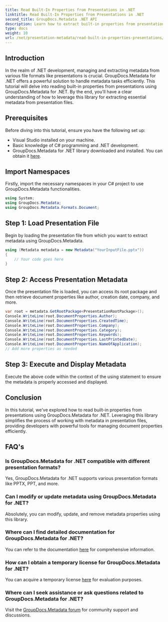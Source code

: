 ```yaml
---
title: Read Built-In Properties from Presentations in .NET
linktitle: Read Built-In Properties from Presentations in .NET
second_title: GroupDocs.Metadata .NET API
description: Learn how to extract built-in properties from presentations using GroupDocs.Metadata for .NET in this comprehensive tutorial.
type: docs
weight: 10
url: /net/presentation-metadata/read-built-in-properties-presentations/
---
```

## Introduction
In the realm of .NET development, managing and extracting metadata from various file formats like presentations is crucial. GroupDocs.Metadata for .NET offers a powerful solution to handle metadata tasks efficiently. This tutorial will delve into reading built-in properties from presentations using GroupDocs.Metadata for .NET. By the end, you'll have a clear understanding of how to leverage this library for extracting essential metadata from presentation files.
## Prerequisites
Before diving into this tutorial, ensure you have the following set up:
- Visual Studio installed on your machine.
- Basic knowledge of C# programming and .NET development.
- GroupDocs.Metadata for .NET library downloaded and installed. You can obtain it [here](https://releases.groupdocs.com/metadata/net/).

## Import Namespaces
Firstly, import the necessary namespaces in your C# project to use GroupDocs.Metadata functionalities.
```csharp
using System;
using GroupDocs.Metadata;
using GroupDocs.Metadata.Formats.Document;
```
## Step 1: Load Presentation File
Begin by loading the presentation file from which you want to extract metadata using GroupDocs.Metadata.
```csharp
using (Metadata metadata = new Metadata("YourInputFile.pptx"))
{
    // Your code goes here
}
```
## Step 2: Access Presentation Metadata
Once the presentation file is loaded, you can access its root package and then retrieve document properties like author, creation date, company, and more.
```csharp
var root = metadata.GetRootPackage<PresentationRootPackage>();
Console.WriteLine(root.DocumentProperties.Author);
Console.WriteLine(root.DocumentProperties.CreatedTime);
Console.WriteLine(root.DocumentProperties.Company);
Console.WriteLine(root.DocumentProperties.Category);
Console.WriteLine(root.DocumentProperties.Keywords);
Console.WriteLine(root.DocumentProperties.LastPrintedDate);
Console.WriteLine(root.DocumentProperties.NameOfApplication);
// Add more properties as needed
```
## Step 3: Execute and Display Metadata
Execute the above code within the context of the using statement to ensure the metadata is properly accessed and displayed.

## Conclusion
In this tutorial, we've explored how to read built-in properties from presentations using GroupDocs.Metadata for .NET. Leveraging this library simplifies the process of working with metadata in presentation files, providing developers with powerful tools for managing document properties efficiently.

## FAQ's
### Is GroupDocs.Metadata for .NET compatible with different presentation formats?
Yes, GroupDocs.Metadata for .NET supports various presentation formats like PPTX, PPT, and more.
### Can I modify or update metadata using GroupDocs.Metadata for .NET?
Absolutely, you can modify, update, and remove metadata properties using this library.
### Where can I find detailed documentation for GroupDocs.Metadata for .NET?
You can refer to the documentation [here](https://reference.groupdocs.com/metadata/net/) for comprehensive information.
### How can I obtain a temporary license for GroupDocs.Metadata for .NET?
You can acquire a temporary license [here](https://purchase.groupdocs.com/temporary-license/) for evaluation purposes.
### Where can I seek assistance or ask questions related to GroupDocs.Metadata for .NET?
Visit the [GroupDocs.Metadata forum](https://forum.groupdocs.com/c/metadata/14) for community support and discussions.
